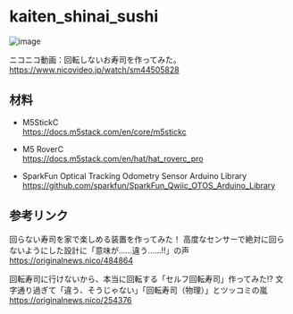 # kaiten_shinai_sushi


![image](https://github.com/user-attachments/assets/6561e063-98bd-4ab6-8e5e-1828afd5e532)<br>

ニコニコ動画：回転しないお寿司を作ってみた。<br>
https://www.nicovideo.jp/watch/sm44505828<br>


## 材料

- M5StickC<br>
  https://docs.m5stack.com/en/core/m5stickc<br>
  
- M5 RoverC<br>
  https://docs.m5stack.com/en/hat/hat_roverc_pro<br>

- SparkFun Optical Tracking Odometry Sensor Arduino Library<br>
 https://github.com/sparkfun/SparkFun_Qwiic_OTOS_Arduino_Library<br>

## 参考リンク
回らない寿司を家で楽しめる装置を作ってみた！ 高度なセンサーで絶対に回らないようにした設計に「意味が……違う……!!」の声<br>
https://originalnews.nico/484864<br>

回転寿司に行けないから、本当に回転する「セルフ回転寿司」作ってみた⁉ 文字通り過ぎて「違う、そうじゃない」「回転寿司（物理）」とツッコミの嵐<br>
https://originalnews.nico/254376<br>

